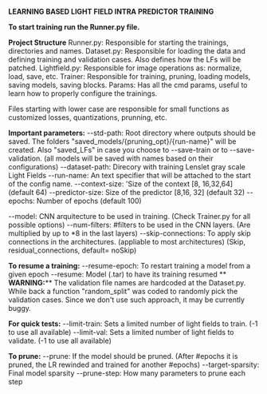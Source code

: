 **LEARNING BASED LIGHT FIELD INTRA PREDICTOR TRAINING**


**To start training run the Runner.py file.**

**Project Structure**
  Runner.py: Responsible for starting the trainings, directories and names.
  Dataset.py: Responsible for loading the data and defining training and validation cases. Also defines how the LFs will be patched.
  Lightfield.py: Responsible for image operations as: normalize, load, save, etc.
  Trainer: Responsible for training, pruning, loading models, saving models, saving blocks.
  Params: Has all the cmd params, useful to learn how to properly configure the trainings.

  Files starting with lower case are responsible for small functions as customized losses, quantizations, prunning, etc.

**Important parameters:**
  --std-path: Root directory where outputs should be saved. The folders "saved_models/{pruning_opt}/{run-name}" will be created. Also "saved_LFs" in case you choose to --save-train or to --save-validation. 
  (all models will be saved with names based on their configurations)
  --dataset-path: Direcory with training Lenslet gray scale Light Fields
  --run-name: An text specifier that will be attached to the start of the config name. 
  --context-size: 'Size of the context [8, 16,32,64] (default 64)
  --predictor-size: Size of the predictor [8,16, 32] (default 32)
  --epochs: Number of epochs (default 100)

  --model: CNN arquitecture to be used in training. (Check Trainer.py for all possible options)
  --num-filters:  #filters to be used in the CNN layers. (Are multiplied by up to *8 in the last layers)
  --skip-connections: To apply skip connections in the architectures. (appliable to most architectures) (Skip, residual_connections, default= noSkip) 

**To resume a training:**
  --resume-epoch: To restart training a model from a given epoch
  --resume: Model (.tar) to have its training resumed
**
**WARNING:****
  The validation file names are hardcoded at the Dataset.py. While back a function "random_split" was coded to randomly pick the validation cases. Since we don't use such approach, it may be currently buggy.

**For quick tests:**
  --limit-train: Sets a limited number of light fields to train. (-1 to use all available)
  --limit-val: Sets a limited number of light fields to validate. (-1 to use all available)

**To prune:**
    --prune: If the model should be pruned. (After #epochs it is pruned, the LR rewinded and trained for another #epochs) 
    --target-sparsity: Final model sparsity
    --prune-step: How many parameters to prune each step
